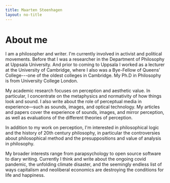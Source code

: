 ```yaml
---
title: Maarten Steenhagen
layout: no-title
---
```


# About me

I am a philosopher and writer. I'm currently involved in activist and political movements. Before that I was a researcher in the Department of Philosophy at Uppsala University. And prior to coming to Uppsala I worked as a lecturer at the University of Cambridge, where I also was a Bye-Fellow of Queens’ College---one of the oldest colleges in Cambridge. My Ph.D in Philosophy is from University College London. 

My academic research focuses on perception and aesthetic value. In particular, I concentrate on the metaphysics and normativity of how things look and sound. I also write about the role of perceptual media in experience––such as sounds, images, and optical technology. My articles and papers cover the experience of sounds, images, and mirror perception, as well as evaluations of the different theories of perception.

In addition to my work on perception, I'm interested in philosophical logic and the history of 20th century philosophy, in particular the controversies about philosophical method and the presuppositions and value of analysis in philosophy.

My broader interests range from parapsychology to open source software to diary writing. Currently I think and write about the ongoing covid pandemic, the unfolding climate disaster, and the seemingly endless list of ways capitalism and neoliberal economics are destroying the conditions for life and happiness. 
